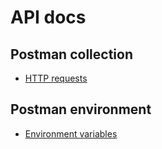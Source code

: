 # API docs

## Postman collection

- [HTTP requests](https://shopix99-my.sharepoint.com/:u:/g/personal/peter_jongensvantechniek_nl/ET9YnZ7wmPlAsFIU5BUt71oBR6Bc6M_V3oDHDh025uLwyQ?e=BZofz9)

## Postman environment 

- [Environment variables](https://shopix99-my.sharepoint.com/:u:/g/personal/peter_jongensvantechniek_nl/ET9YnZ7wmPlAsFIU5BUt71oBR6Bc6M_V3oDHDh025uLwyQ?e=AxPoT6)